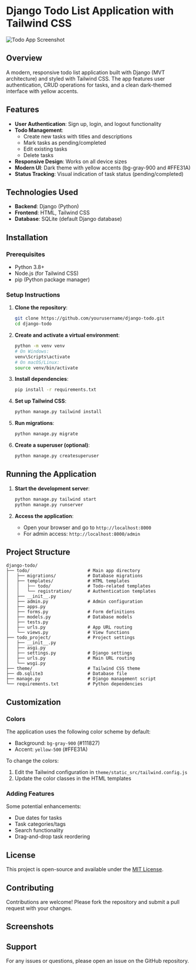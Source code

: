 # Django Todo List Application with Tailwind CSS

![Todo App Screenshot](screenshot.png) 

## Overview

A modern, responsive todo list application built with Django (MVT architecture) and styled with Tailwind CSS. The app features user authentication, CRUD operations for tasks, and a clean dark-themed interface with yellow accents.

## Features

- **User Authentication**: Sign up, login, and logout functionality
- **Todo Management**:
  - Create new tasks with titles and descriptions
  - Mark tasks as pending/completed
  - Edit existing tasks
  - Delete tasks
- **Responsive Design**: Works on all device sizes
- **Modern UI**: Dark theme with yellow accents (bg-gray-900 and #FFE31A)
- **Status Tracking**: Visual indication of task status (pending/completed)

## Technologies Used

- **Backend**: Django (Python)
- **Frontend**: HTML, Tailwind CSS
- **Database**: SQLite (default Django database)

## Installation

### Prerequisites

- Python 3.8+
- Node.js (for Tailwind CSS)
- pip (Python package manager)

### Setup Instructions

1. **Clone the repository**:
   ```bash
   git clone https://github.com/yourusername/django-todo.git
   cd django-todo
   ```

2. **Create and activate a virtual environment**:
   ```bash
   python -m venv venv
   # On Windows:
   venv\Scripts\activate
   # On macOS/Linux:
   source venv/bin/activate
   ```

3. **Install dependencies**:
   ```bash
   pip install -r requirements.txt
   ```

4. **Set up Tailwind CSS**:
   ```bash
   python manage.py tailwind install
   ```

5. **Run migrations**:
   ```bash
   python manage.py migrate
   ```

6. **Create a superuser (optional)**:
   ```bash
   python manage.py createsuperuser
   ```

## Running the Application

1. **Start the development server**:
   ```bash
   python manage.py tailwind start
   python manage.py runserver
   ```

2. **Access the application**:
   - Open your browser and go to `http://localhost:8000`
   - For admin access: `http://localhost:8000/admin`

## Project Structure

```
django-todo/
├── todo/                      # Main app directory
│   ├── migrations/            # Database migrations
│   ├── templates/             # HTML templates
│   │   ├── todo/              # Todo-related templates
│   │   └── registration/      # Authentication templates
│   ├── __init__.py
│   ├── admin.py               # Admin configuration
│   ├── apps.py
│   ├── forms.py               # Form definitions
│   ├── models.py              # Database models
│   ├── tests.py
│   ├── urls.py                # App URL routing
│   └── views.py               # View functions
├── todo_project/              # Project settings
│   ├── __init__.py
│   ├── asgi.py
│   ├── settings.py            # Django settings
│   ├── urls.py                # Main URL routing
│   └── wsgi.py
├── theme/                     # Tailwind CSS theme
├── db.sqlite3                 # Database file
├── manage.py                  # Django management script
└── requirements.txt           # Python dependencies
```

## Customization

### Colors

The application uses the following color scheme by default:
- Background: `bg-gray-900` (#111827)
- Accent: `yellow-500` (#FFE31A)

To change the colors:
1. Edit the Tailwind configuration in `theme/static_src/tailwind.config.js`
2. Update the color classes in the HTML templates

### Adding Features

Some potential enhancements:
- Due dates for tasks
- Task categories/tags
- Search functionality
- Drag-and-drop task reordering

## License

This project is open-source and available under the [MIT License](LICENSE).

## Contributing

Contributions are welcome! Please fork the repository and submit a pull request with your changes.

## Screenshots


## Support

For any issues or questions, please open an issue on the GitHub repository.